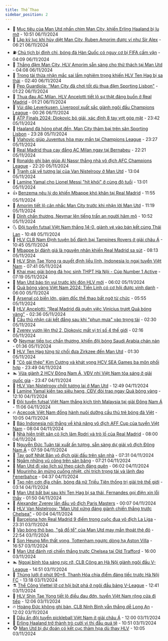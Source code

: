 ```yaml
---
title: Thể Thao
sidebar_position: 2
---
```


<!-- dantri-the-thao:START -->
- 🎡 [Mục tiêu của Man Utd nhấn chìm Man City, khiến Erling Haaland bị lu mờ](https://dantri.com.vn/the-thao/muc-tieu-cua-man-utd-nhan-chim-man-city-khien-erling-haaland-bi-lu-mo-20241106172748731.htm) - 10:51 06/11/2024
- 💯 [Lập kỷ lục khi hủy diệt Man City, Ruben Amorim được ví như Sir Alex](https://dantri.com.vn/the-thao/lap-ky-luc-khi-huy-diet-man-city-ruben-amorim-duoc-vi-nhu-sir-alex-20241106132143577.htm) - 06:21 06/11/2024
- ⛽️ [Chủ tịch bị đình chỉ, bóng đá Hàn Quốc có nguy cơ bị FIFA cấm vận](https://dantri.com.vn/the-thao/chu-tich-bi-dinh-chi-bong-da-han-quoc-co-nguy-co-bi-fifa-cam-van-20241106105734846.htm) - 04:09 06/11/2024
- 💃 [Thắng đậm Man City, HLV Amorim sẵn sàng cho thử thách tại Man Utd](https://dantri.com.vn/the-thao/thang-dam-man-city-hlv-amorim-san-sang-cho-thu-thach-tai-man-utd-20241106102732629.htm) - 04:08 06/11/2024
- 🌈 [Trọng tài thừa nhận mắc sai lầm nghiêm trọng khiến HLV Ten Hag bị sa thải](https://dantri.com.vn/the-thao/trong-tai-thua-nhan-mac-sai-lam-nghiem-trong-khien-hlv-ten-hag-bi-sa-thai-20241106094129276.htm) - 02:40 06/11/2024
- 🦅 [Pep Guardiola: &quot;Man City đã chơi tốt dù thua đậm Sporting Lisbon&quot;](https://dantri.com.vn/the-thao/pep-guardiola-man-city-da-choi-tot-du-thua-dam-sporting-lisbon-20241106075814458.htm) - 01:22 06/11/2024
- 🌝 [Thua đau AC Milan, HLV Ancelotti tiết lộ sự thật đáng buồn ở Real Madrid](https://dantri.com.vn/the-thao/thua-dau-ac-milan-hlv-ancelotti-tiet-lo-su-that-dang-buon-o-real-madrid-20241106080309546.htm) - 01:21 06/11/2024
- 🚀 [Vùi dập Leverkusen, Liverpool xuất sắc giành ngôi đầu Champions League](https://dantri.com.vn/the-thao/vui-dap-leverkusen-liverpool-xuat-sac-gianh-ngoi-dau-champions-league-20241106072703256.htm) - 00:26 06/11/2024
- 🎉 [ATP Finals 2024: Djokovic bỏ giải, xác định 8 tay vợt góp mặt](https://dantri.com.vn/the-thao/atp-finals-2024-djokovic-bo-giai-xac-dinh-8-tay-vot-gop-mat-20241106063616959.htm) - 23:42 05/11/2024
- 📝 [Haaland đá hỏng phạt đền, Man City thảm bại trên sân Sporting Lisbon](https://dantri.com.vn/the-thao/haaland-da-hong-phat-den-man-city-tham-bai-tren-san-sporting-lisbon-20241106062740878.htm) - 23:28 05/11/2024
- 🦄 [Vlahovic giúp Juventus hòa may mắn tại Champions League](https://dantri.com.vn/the-thao/vlahovic-giup-juventus-hoa-may-man-tai-champions-league-20241106065533231.htm) - 23:27 05/11/2024
- 🎉 [Real Madrid thua cay đắng AC Milan ngay tại Bernabeu](https://dantri.com.vn/the-thao/real-madrid-thua-cay-dang-ac-milan-ngay-tai-bernabeu-20241106052115073.htm) - 22:21 05/11/2024
- 💼 [Ronaldo ghi bàn giúp Al Nassr thắng nhà vô địch AFC Champions League](https://dantri.com.vn/the-thao/ronaldo-ghi-ban-giup-al-nassr-thang-nha-vo-dich-afc-champions-league-20241106061247385.htm) - 22:20 05/11/2024
- 🤡 [Tranh cãi về tương lai của Van Nistelrooy ở Man Utd](https://dantri.com.vn/the-thao/tranh-cai-ve-tuong-lai-cua-van-nistelrooy-o-man-utd-20241105200440162.htm) - 13:04 05/11/2024
- 🦆 [Lamine Yamal cho Lionel Messi &quot;hít khói&quot; ở cùng độ tuổi](https://dantri.com.vn/the-thao/lamine-yamal-cho-lionel-messi-hit-khoi-o-cung-do-tuoi-20241105195001659.htm) - 13:01 05/11/2024
- 👍 [Benzema nêu lý do khiến Mbappe khó khăn tại Real Madrid](https://dantri.com.vn/the-thao/benzema-neu-ly-do-khien-mbappe-kho-khan-tai-real-madrid-20241105185354648.htm) - 11:55 05/11/2024
- 💼 [Amorim tiết lộ cân nhắc Man City trước khi nhận lời Man Utd](https://dantri.com.vn/the-thao/amorim-tiet-lo-can-nhac-man-city-truoc-khi-nhan-loi-man-utd-20241105181829192.htm) - 11:19 05/11/2024
- 🦒 [Dính chấn thương, Neymar lên tiếng trấn an người hâm mộ](https://dantri.com.vn/the-thao/dinh-chan-thuong-neymar-len-tieng-tran-an-nguoi-ham-mo-20241105172110928.htm) - 10:52 05/11/2024
- 🌜 [Đội tuyển futsal Việt Nam thắng 14-0, giành vé vào bán kết cùng Thái Lan](https://dantri.com.vn/the-thao/doi-tuyen-futsal-viet-nam-thang-14-0-gianh-ve-vao-ban-ket-cung-thai-lan-20241105174344658.htm) - 10:48 05/11/2024
- 🦆 [HLV CLB Nam Định tuyên bố đánh bại Tampines Rovers ở giải châu Á](https://dantri.com.vn/the-thao/hlv-clb-nam-dinh-tuyen-bo-danh-bai-tampines-rovers-o-giai-chau-a-20241105174415567.htm) - 10:45 05/11/2024
- 💪 [Mbappe bị đánh giá là nguyên nhân khiến Real Madrid sa sút](https://dantri.com.vn/the-thao/mbappe-bi-danh-gia-la-nguyen-nhan-khien-real-madrid-sa-sut-20241105113421448.htm) - 08:13 05/11/2024
- 🧠 [HLV Shin Tae Yong ra quyết định liều lĩnh, Indonesia lo ngại tuyển Việt Nam](https://dantri.com.vn/the-thao/hlv-shin-tae-yong-ra-quyet-dinh-lieu-linh-indonesia-lo-ngai-tuyen-viet-nam-20241105144107583.htm) - 07:41 05/11/2024
- 🦄 [Khai mạc giải bóng đá học sinh THPT Hà Nội - Cúp Number 1 Active](https://dantri.com.vn/the-thao/khai-mac-giai-bong-da-hoc-sinh-thpt-ha-noi-cup-number-1-active-20241105140446318.htm) - 07:19 05/11/2024
- 🥸 [Man Utd báo tin vui trước khi đón HLV mới](https://dantri.com.vn/the-thao/man-utd-bao-tin-vui-truoc-khi-don-hlv-moi-20241105123942247.htm) - 06:02 05/11/2024
- 🤠 [Quả bóng vàng Việt Nam 2024: Tiến Linh có cơ hội được vinh danh](https://dantri.com.vn/the-thao/qua-bong-vang-viet-nam-2024-tien-linh-co-co-hoi-duoc-vinh-danh-20241105123350723.htm) - 06:00 05/11/2024
- 👺 [Arsenal có biến lớn, giám đốc thể thao bất ngờ từ chức](https://dantri.com.vn/the-thao/arsenal-co-bien-lon-giam-doc-the-thao-bat-ngo-tu-chuc-20241105114807780.htm) - 05:55 05/11/2024
- 📝 [HLV Ancelotti: &quot;Real Madrid đã quên việc Vinicius trượt Quả bóng vàng&quot;](https://dantri.com.vn/the-thao/hlv-ancelotti-real-madrid-da-quen-viec-vinicius-truot-qua-bong-vang-20241105091920033.htm) - 02:36 05/11/2024
- 🦆 [Cầu thủ nhận cái kết đắng sau khi &quot;phun mưa&quot; vào trọng tài](https://dantri.com.vn/the-thao/cau-thu-nhan-cai-ket-dang-sau-khi-phun-mua-vao-trong-tai-20241105093013154.htm) - 02:30 05/11/2024
- 🥳 [Zverev vươn lên thứ 2, Djokovic mất vị trí số 4 thế giới](https://dantri.com.vn/the-thao/zverev-vuon-len-thu-2-djokovic-mat-vi-tri-so-4-the-gioi-20241105090655760.htm) - 02:16 05/11/2024
- 🐵 [Neymar tiếp tục chấn thương, khiến đội bóng Saudi Arabia chán nản](https://dantri.com.vn/the-thao/neymar-tiep-tuc-chan-thuong-khien-doi-bong-saudi-arabia-chan-nan-20241105075636818.htm) - 01:36 05/11/2024
- 🤩 [HLV Ten Hag từng từ chối đưa Zirkzee đến Man Utd](https://dantri.com.vn/the-thao/hlv-ten-hag-tung-tu-choi-dua-zirkzee-den-man-utd-20241105073515423.htm) - 01:30 05/11/2024
- 🤠 [&quot;Cô gái thép&quot; Kim Cương và khát vọng HCV SEA Games ba môn phối hợp](https://dantri.com.vn/the-thao/co-gai-thep-kim-cuong-va-khat-vong-hcv-sea-games-ba-mon-phoi-hop-20241104220754403.htm) - 23:49 04/11/2024
- 🏊 [Vừa giành 2 HCV Đông Nam Á, VĐV nhí Việt Nam tỏa sáng ở giải quốc gia](https://dantri.com.vn/the-thao/vua-gianh-2-hcv-dong-nam-a-vdv-nhi-viet-nam-toa-sang-o-giai-quoc-gia-20241105102932971.htm) - 23:47 04/11/2024
- 🗽 [HLV Van Nistelrooy chốt tương lai ở Man Utd](https://dantri.com.vn/the-thao/hlv-van-nistelrooy-chot-tuong-lai-o-man-utd-20241104194935560.htm) - 12:49 04/11/2024
- 🚀 [Lamine Yamal kiến tạo siêu hạng, CĐV đòi trao ngay Quả bóng vàng](https://dantri.com.vn/the-thao/lamine-yamal-kien-tao-sieu-hang-cdv-doi-trao-ngay-qua-bong-vang-20241104190005697.htm) - 12:10 04/11/2024
- 🎉 [Đội tuyển futsal Việt Nam thắng kịch tính Malaysia tại giải Đông Nam Á](https://dantri.com.vn/the-thao/doi-tuyen-futsal-viet-nam-thang-kich-tinh-malaysia-tai-giai-dong-nam-a-20241104175827113.htm) - 11:06 04/11/2024
- 🔥 [Acecook Việt Nam đồng hành nuôi dưỡng cầu thủ trẻ bóng đá Việt](https://dantri.com.vn/the-thao/acecook-viet-nam-dong-hanh-nuoi-duong-cau-thu-tre-bong-da-viet-20241104164843645.htm) - 10:05 04/11/2024
- 🎉 [Báo Indonesia nói thẳng về khả năng vô địch AFF Cup của tuyển Việt Nam](https://dantri.com.vn/the-thao/bao-indonesia-noi-thang-ve-kha-nang-vo-dich-aff-cup-cua-tuyen-viet-nam-20241104133801075.htm) - 08:04 04/11/2024
- 🎡 [Nhà hiền triết sân cỏ lịch lãm Rodri và trò lố của Real Madrid](https://dantri.com.vn/the-thao/nha-hien-triet-san-co-lich-lam-rodri-va-tro-lo-cua-real-madrid-20241102142956736.htm) - 08:00 04/11/2024
- 🐻 [Nguyễn Đức Tuân tái xuất ấn tượng, sẵn sàng dự giải vô địch Đông Nam Á](https://dantri.com.vn/the-thao/nguyen-duc-tuan-tai-xuat-an-tuong-san-sang-du-giai-vo-dich-dong-nam-a-20241104145933603.htm) - 07:59 04/11/2024
- 🌊 [Tay golf Nhật Bản vô địch giải đấu trên sân nhà](https://dantri.com.vn/the-thao/tay-golf-nhat-ban-vo-dich-giai-dau-tren-san-nha-20241104115922530.htm) - 07:31 04/11/2024
- 💃 [Ngắm những vũ công trên sân băng](https://dantri.com.vn/the-thao/ngam-nhung-vu-cong-tren-san-bang-20241104141436705.htm) - 07:21 04/11/2024
- 🤔 [Man Utd đi vào lịch sử theo cách đáng quên](https://dantri.com.vn/the-thao/man-utd-di-vao-lich-su-theo-cach-dang-quen-20241104123550681.htm) - 06:02 04/11/2024
- 🤭 [Mourinho ăn mừng cuồng nhiệt, chỉ trích trọng tài và lãnh đạo Fenerbahce](https://dantri.com.vn/the-thao/mourinho-an-mung-cuong-nhiet-chi-trich-trong-tai-va-lanh-dao-fenerbahce-20241104112959251.htm) - 04:37 04/11/2024
- 👹 [Tạo nên cơn địa chấn, bóng đá nữ Triều Tiên thống trị giải trẻ thế giới](https://dantri.com.vn/the-thao/tao-nen-con-dia-chan-bong-da-nu-trieu-tien-thong-tri-giai-tre-the-gioi-20241104101510071.htm) - 03:14 04/11/2024
- 🗽 [Man Utd bất bại sau khi Ten Hag bị sa thải, Fernandes gọi điện xin lỗi thầy](https://dantri.com.vn/the-thao/man-utd-bat-bai-sau-khi-ten-hag-bi-sa-thai-fernandes-goi-dien-xin-loi-thay-20241104071637724.htm) - 01:50 04/11/2024
- 🥳 [Alexander Zverev lần đầu vô địch Paris Masters](https://dantri.com.vn/the-thao/alexander-zverev-lan-dau-vo-dich-paris-masters-20241104025947232.htm) - 00:07 04/11/2024
- 💃 [HLV Van Nistelrooy: &quot;Man Utd xứng đáng giành chiến thắng trước Chelsea&quot;](https://dantri.com.vn/the-thao/hlv-van-nistelrooy-man-utd-xung-dang-gianh-chien-thang-truoc-chelsea-20241104070244841.htm) - 00:04 04/11/2024
- 🧰 [Barcelona hơn Real Madrid 9 điểm trong cuộc đua vô địch La Liga](https://dantri.com.vn/the-thao/barcelona-hon-real-madrid-9-diem-trong-cuoc-dua-vo-dich-la-liga-20241104062943629.htm) - 23:31 03/11/2024
- 💪 [Vào bóng thô bạo, &quot;gã đồ tể&quot; của Man Utd may mắn thoát thẻ đỏ](https://dantri.com.vn/the-thao/vao-bong-tho-bao-ga-do-te-cua-man-utd-may-man-thoat-the-do-20241104055132673.htm) - 22:54 03/11/2024
- 🚀 [Son Heung Min thất vọng, Tottenham ngược dòng hạ Aston Villa](https://dantri.com.vn/the-thao/son-heung-min-that-vong-tottenham-nguoc-dong-ha-aston-villa-20241103234420049.htm) - 16:57 03/11/2024
- 🤠 [Man Utd đánh rơi chiến thắng trước Chelsea tại Old Trafford](https://dantri.com.vn/the-thao/man-utd-danh-roi-chien-thang-truoc-chelsea-tai-old-trafford-20241103230006230.htm) - 16:00 03/11/2024
- 🏊 [Ngoại binh tỏa sáng rực rỡ, CLB Công an Hà Nội giành ngôi đầu V-League](https://dantri.com.vn/the-thao/ngoai-binh-toa-sang-ruc-ro-clb-cong-an-ha-noi-gianh-ngoi-dau-v-league-20241103214339658.htm) - 14:51 03/11/2024
- 🦄 [Thủng lưới ở phút 90+6, Thanh Hóa chia điểm đáng tiếc trước Hà Nội FC](https://dantri.com.vn/the-thao/thung-luoi-o-phut-906-thanh-hoa-chia-diem-dang-tiec-truoc-ha-noi-fc-20241103201021814.htm) - 13:18 03/11/2024
- ⚗️ [Thể Công Viettel lỡ cơ hội bứt phá ở ngôi đầu bảng V-League](https://dantri.com.vn/the-thao/the-cong-viettel-lo-co-hoi-but-pha-o-ngoi-dau-bang-v-league-20241103191450054.htm) - 12:41 03/11/2024
- 🥷 [HLV Shin Tae Yong tiết lộ điều đau đớn, tuyển Việt Nam rộng cửa đi tiếp](https://dantri.com.vn/the-thao/hlv-shin-tae-yong-tiet-lo-dieu-dau-don-tuyen-viet-nam-rong-cua-di-tiep-20241103190655183.htm) - 12:06 03/11/2024
- 🔥 [Hoàng Đức không ghi bàn, CLB Ninh Bình vẫn thắng dễ Long An](https://dantri.com.vn/the-thao/hoang-duc-khong-ghi-ban-clb-ninh-binh-van-thang-de-long-an-20241103185400684.htm) - 12:02 03/11/2024
- 🦅 [Dấu ấn đội tuyển pickleball Việt Nam ở giải châu Á](https://dantri.com.vn/the-thao/dau-an-doi-tuyen-pickleball-viet-nam-o-giai-chau-a-20241103211121832.htm) - 12:00 03/11/2024
- 🌝 [Erling Haaland trở thành trò cười vì thi đấu quá tệ](https://dantri.com.vn/the-thao/erling-haaland-tro-thanh-tro-cuoi-vi-thi-dau-qua-te-20241103175123524.htm) - 10:51 03/11/2024
- 🐵 [Man Utd bị dự đoán có kết cục thảm họa dù thay HLV](https://dantri.com.vn/the-thao/man-utd-bi-du-doan-co-ket-cuc-tham-hoa-du-thay-hlv-20241103164359867.htm) - 10:05 03/11/2024<!-- dantri-the-thao:END -->
